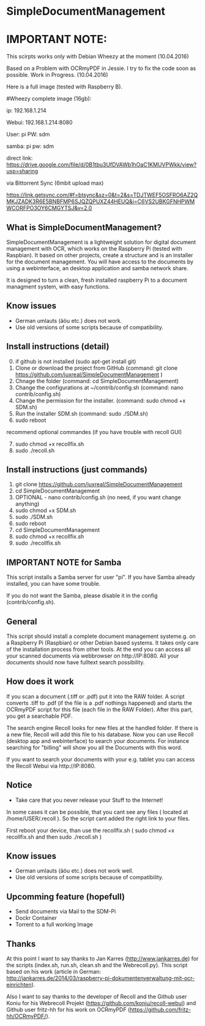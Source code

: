# SimpleDocumentManagement

# IMPORTANT NOTE: 

This scirpts works only with Debian Wheezy at the moment (10.04.2016)

Based on a Problem with OCRmyPDF in Jessie. I try to fix the code soon as possible. Work in Progress. (10.04.2016)

Here is a full image (tested with Raspberry B).

#Wheezy complete image (16gb):

ip: 192.168.1.214

Webui: 192.168.1.214:8080

User: pi
PW: sdm

samba: pi
pw: sdm

direct link: https://drive.google.com/file/d/0B1tbu3UfDVAWb1hOaC1KMUVPWkk/view?usp=sharing

via Bittorrent Sync (6mbit upload max)

https://link.getsync.com/#f=btsync&sz=0&t=2&s=TDJTWEF5OSFRO6AZ2QMKJZADK3R6E5BNBFMP6SJQZQPUXZ44HEUQ&i=C6VS2UBKGFNHPWMWCORFPO3OY6CMGYTSJ&v=2.0


## What is SimpleDocumentManagement?

SimpleDocumentManagement is a lightweight solution for digital document management with OCR, which works on the Raspberry Pi (tested with Raspbian). It based on other projects, create a structure and is an installer for the document management. You will have access to the documents by using a webinterface, an desktop application and samba network share.

It is designed to turn a clean, fresh installed raspberry Pi to a document managment system, with easy functions. 

## Know issues

- German umlauts (äöu etc.) does not work.
- Use old versions of some scripts because of compatibility.

## Install instructions (detail)

0. if github is not installed (sudo apt-get install git)
1. Clone or download the project from GitHub (command: git clone https://github.com/juxreal/SimpleDocumentManagement )
2. Chnage the folder (command:  cd SimpleDocumentManagement)
3. Change the configurations at ~/contrib/config.sh (command: nano contrib/config.sh)
4. Change the permission for the installer. (command: sudo chmod +x SDM.sh)
5. Run the installer SDM.sh (command: sudo ./SDM.sh)
6. sudo reboot

recommend optional commandes (if you have trouble with recoll GUI)

7. sudo chmod +x recollfix.sh 
8. sudo ./recoll.sh
 

## Install instructions (just commands)
1. git clone https://github.com/juxreal/SimpleDocumentManagement
2. cd SimpleDocumentManagement
3. OPTIONAL - nano contrib/config.sh (no need, if you want change anything)
4. sudo chmod +x SDM.sh
5. sudo ./SDM.sh
6. sudo reboot
7. cd SimpleDocumentManagement
8. sudo chmod +x recollfix.sh
9. sudo ./recollfix.sh

## IMPORTANT NOTE for Samba

This script installs a Samba server for user "pi". If you have Samba already installed, you can have some trouble.

If you do not want the Samba, please disable it in the config (contrib/config.sh).

## General

This script should install a complete document management systeme.g. on a Raspberry Pi (Raspbian) or other Debian based systems. It takes only care of the installation process from other tools. At the end you can access all your scanned documents via webbrowser on http://IP:8080. All your documents should now have fulltext search possibility.

## How does it work

If you scan a document (.tiff or .pdf) put it into the RAW folder. A script converts .tiff to .pdf (if the file is a .pdf nothings happened) and starts the OCRmyPDF script for this file (each file in the RAW Folder). After this part, you get a searchable PDF.

The search engine Recoll looks for new files at the handled folder. If there is a new file, Recoll will add this file to his database. Now you can use Recoll (desktop app and webinterface) to search your documents. For instance searching for "billing" will show you all the Documents with this word.

If you want to search your documents with your e.g. tablet you can access the Recoll Webui via http://IP:8080.

## Notice

- Take care that you never release your Stuff to the Internet!

In some cases it can be possible, that you cant see any files ( located at /home/USER/.recoll ). So the script cant added the right link to your files. 

First reboot your device, than use the recollfix.sh  ( sudo chmod +x recollfix.sh  and then sudo ./recoll.sh )

## Know issues

- German umlauts (äöu etc.) does not work well.
- Use old versions of some scripts because of compatibility.

## Upcomming feature (hopefull)
- Send documents via Mail to the SDM-Pi
- Dockr Container
- Torrent to a full working Image


## Thanks

At this point I want to say thanks to Jan Karres (http://www.jankarres.de) for the scripts (index.sh, run.sh, clean.sh and the Webrecoll.py). This script based on his work (article in German: http://jankarres.de/2014/03/raspberry-pi-dokumentenverwaltung-mit-ocr-einrichten).

Also I want to say thanks to the developer of Recoll and the Github user Koniu for his Webrecoll Projekt (https://github.com/koniu/recoll-webui) and Github user fritz-hh for his work on OCRmyPDF (https://github.com/fritz-hh/OCRmyPDF/).
